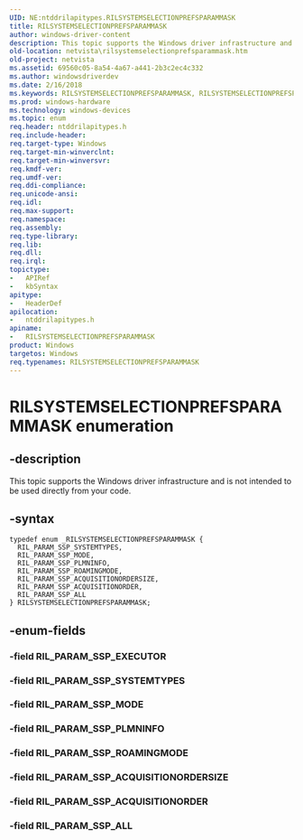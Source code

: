 ```yaml
---
UID: NE:ntddrilapitypes.RILSYSTEMSELECTIONPREFSPARAMMASK
title: RILSYSTEMSELECTIONPREFSPARAMMASK
author: windows-driver-content
description: This topic supports the Windows driver infrastructure and is not intended to be used directly from your code.
old-location: netvista\rilsystemselectionprefsparammask.htm
old-project: netvista
ms.assetid: 69560c05-8a54-4a67-a441-2b3c2ec4c332
ms.author: windowsdriverdev
ms.date: 2/16/2018
ms.keywords: RILSYSTEMSELECTIONPREFSPARAMMASK, RILSYSTEMSELECTIONPREFSPARAMMASK enumeration [Network Drivers Starting with Windows Vista], RIL_PARAM_SSP_ACQUISITIONORDER, RIL_PARAM_SSP_ACQUISITIONORDERSIZE, RIL_PARAM_SSP_ALL, RIL_PARAM_SSP_MODE, RIL_PARAM_SSP_PLMNINFO, RIL_PARAM_SSP_ROAMINGMODE, RIL_PARAM_SSP_SYSTEMTYPES, netvista.rilsystemselectionprefsparammask, ntddrilapitypes/RILSYSTEMSELECTIONPREFSPARAMMASK, ntddrilapitypes/RIL_PARAM_SSP_ACQUISITIONORDER, ntddrilapitypes/RIL_PARAM_SSP_ACQUISITIONORDERSIZE, ntddrilapitypes/RIL_PARAM_SSP_ALL, ntddrilapitypes/RIL_PARAM_SSP_MODE, ntddrilapitypes/RIL_PARAM_SSP_PLMNINFO, ntddrilapitypes/RIL_PARAM_SSP_ROAMINGMODE, ntddrilapitypes/RIL_PARAM_SSP_SYSTEMTYPES
ms.prod: windows-hardware
ms.technology: windows-devices
ms.topic: enum
req.header: ntddrilapitypes.h
req.include-header: 
req.target-type: Windows
req.target-min-winverclnt: 
req.target-min-winversvr: 
req.kmdf-ver: 
req.umdf-ver: 
req.ddi-compliance: 
req.unicode-ansi: 
req.idl: 
req.max-support: 
req.namespace: 
req.assembly: 
req.type-library: 
req.lib: 
req.dll: 
req.irql: 
topictype:
-	APIRef
-	kbSyntax
apitype:
-	HeaderDef
apilocation:
-	ntddrilapitypes.h
apiname:
-	RILSYSTEMSELECTIONPREFSPARAMMASK
product: Windows
targetos: Windows
req.typenames: RILSYSTEMSELECTIONPREFSPARAMMASK
---
```


# RILSYSTEMSELECTIONPREFSPARAMMASK enumeration


## -description


This topic supports the Windows driver infrastructure and is not intended to be used directly from your code.


## -syntax


````
typedef enum _RILSYSTEMSELECTIONPREFSPARAMMASK { 
  RIL_PARAM_SSP_SYSTEMTYPES,
  RIL_PARAM_SSP_MODE,
  RIL_PARAM_SSP_PLMNINFO,
  RIL_PARAM_SSP_ROAMINGMODE,
  RIL_PARAM_SSP_ACQUISITIONORDERSIZE,
  RIL_PARAM_SSP_ACQUISITIONORDER,
  RIL_PARAM_SSP_ALL
} RILSYSTEMSELECTIONPREFSPARAMMASK;
````


## -enum-fields




### -field RIL_PARAM_SSP_EXECUTOR


### -field RIL_PARAM_SSP_SYSTEMTYPES


### -field RIL_PARAM_SSP_MODE


### -field RIL_PARAM_SSP_PLMNINFO


### -field RIL_PARAM_SSP_ROAMINGMODE


### -field RIL_PARAM_SSP_ACQUISITIONORDERSIZE


### -field RIL_PARAM_SSP_ACQUISITIONORDER


### -field RIL_PARAM_SSP_ALL

